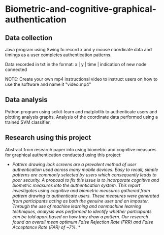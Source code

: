 # Biometric-and-cognitive-graphical-authentication
## Data collection
Java program using Swing to record x and y mouse coordinate data and timings as a user completes authentication patterns.

Data recorded in txt in the format:
x | y | time | indication of new node connected

NOTE: Create your own mp4 instructional video to instruct users on how to use the software and name it "video.mp4"

## Data analysis
Python program using scikit-learn and matplotlib to authenticate users and plotting analysis graphs. Analysis of the coordinate data performed using a trained SVM classifier.

## Research using this project
Abstract from research paper into using biometric and cognitive measures for graphical authentication conducted using this project:

* *Pattern drawing lock screens are a prevalent method of user authentication used across
many mobile devices. Easy to recall, simple patterns are commonly selected by users
which consequently leads to poor security. A proposal to fix this issue is to incorporate
cognitive and biometric measures into the authentication system.
This report investigates using cognitive and biometric measures gathered from pattern
drawing to authenticate users. These measures were generated from participants acting as
both the genuine user and an imposter. Through the use of machine learning and nonmachine learning techniques, analysis was performed to identify whether participants can
be told apart based on how they draw a pattern. Our research found an overall mean
optimum False Rejection Rate (FRR) and False Acceptance Rate (FAR) of ~7%.* *